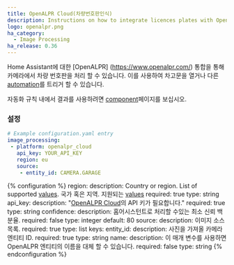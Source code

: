 ```yaml
---
title: OpenALPR Cloud(차량번호판인식)
description: Instructions on how to integrate licences plates with OpenALPR cloud into Home Assistant.
logo: openalpr.png
ha_category:
  - Image Processing
ha_release: 0.36
---
```


Home Assistant에 대한 [OpenALPR] (https://www.openalpr.com/) 통합을 통해 카메라에서 차량 번호판을 처리 할 수 ​​있습니다. 이를 사용하여 차고문을 열거나 다른 [automation](/integrations/automation/)를 트리거 할 수 있습니다.

자동화 규칙 내에서 결과를 사용하려면 [component](/integrations/image_processing/)페이지를 보십시오.

### 설정

```yaml
# Example configuration.yaml entry
image_processing:
 - platform: openalpr_cloud
   api_key: YOUR_API_KEY
   region: eu
   source:
    - entity_id: CAMERA.GARAGE
```

{% configuration %}
region:
  description: Country or region. List of supported [values](https://github.com/openalpr/openalpr/tree/master/runtime_data/config). 국가 혹은 지역. 지원되는 [values](https://github.com/openalpr/openalpr/tree/master/runtime_data/config)
  required: true
  type: string
api_key:
  description: "[OpenALPR Cloud](https://cloud.openalpr.com/)의 API 키가 필요합니다."
  required: true
  type: string
confidence:
  description: 홈어시스턴트로 처리할 수있는 최소 신뢰 백분율.
  required: false
  type: integer
  default: 80
source:
  description: 이미지 소스 목록.
  required: true
  type: list
  keys:
    entity_id:
      description: 사진을 가져올 카메라 엔티티 ID.
      required: true
      type: string
    name:
      description: 이 매개 변수를 사용하면 OpenALPR 엔티티의 이름을 대체 할 수 있습니다.
      required: false
      type: string
{% endconfiguration %}
